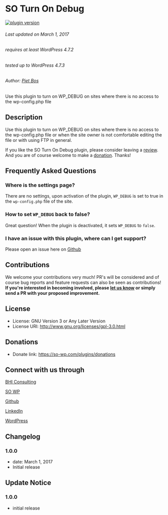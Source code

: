 # SO Turn On Debug

[![plugin version](https://img.shields.io/wordpress/plugin/v/so-turn-on-debug.svg)](https://wordpress.org/plugins/so-turn-on-debug)

###### Last updated on March 1, 2017
###### requires at least WordPress 4.7.2
###### tested up to WordPress 4.7.3
###### Author: [Piet Bos](https://github.com/senlin)

Use this plugin to turn on WP_DEBUG on sites where there is no access to the wp-config.php file

## Description

Use this plugin to turn on WP_DEBUG on sites where there is no access to the wp-config.php file or when the site owner is not comfortable editing the file or with using FTP in general. 

If you like the SO Turn On Debug plugin, please consider leaving a [review](https://wordpress.org/support/view/plugin-reviews/so-turn-on-debug?rate=5#postform). 
And you are of course welcome to make a [donation](https://so-wp.com/plugins/donations/). Thanks!

## Frequently Asked Questions

### Where is the settings page?

There are no settings, upon activation of the plugin, `WP_DEBUG` is set to true in the `wp-config.php` file of the site.

### How to set `WP_DEBUG` back to false?

Great question!
When the plugin is deactivated, it sets `WP_DEBUG` to `false`.

### I have an issue with this plugin, where can I get support?

Please open an issue here on [Github](https://github.com/senlin/so-turn-on-debug/issues)

## Contributions

We welcome your contributions very much! PR's will be considered and of course bug reports and feature requests can also be seen as contributions!
**If you're interested in becoming involved, please [let us know](https://so-wp.com/info-contact/) or simply send a PR with your proposed improvement.** 

## License

* License: GNU Version 3 or Any Later Version
* License URI: http://www.gnu.org/licenses/gpl-3.0.html

## Donations

* Donate link: https://so-wp.com/plugins/donations

## Connect with us through

[BHI Consulting](https://bohanintl.com)

[SO WP](https://so-wp.com)

[Github](https://github.com/senlin) 

[LinkedIn](https://www.linkedin.com/in/pietbos) 

[WordPress](https://profiles.wordpress.org/senlin/) 


## Changelog

### 1.0.0

* date: March 1, 2017
* Initial release

## Update Notice

### 1.0.0

* initial release